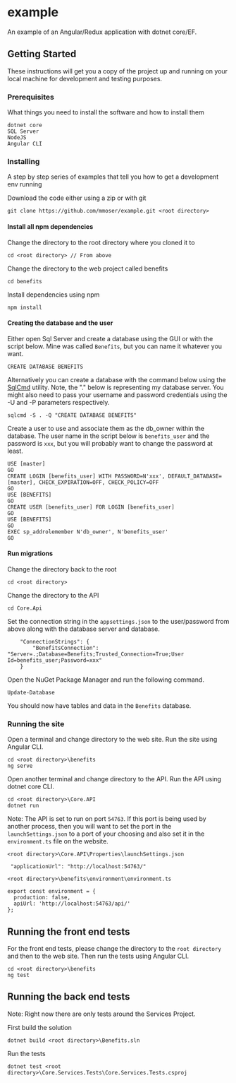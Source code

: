 # example
An example of an Angular/Redux application with dotnet core/EF.

## Getting Started

These instructions will get you a copy of the project up and running on your local machine for development and testing purposes. 

### Prerequisites

What things you need to install the software and how to install them

```
dotnet core
SQL Server
NodeJS
Angular CLI
```

### Installing

A step by step series of examples that tell you how to get a development env running

Download the code either using a zip or with git

```
git clone https://github.com/mmoser/example.git <root directory>
```

#### Install all npm dependencies

Change the directory to the root directory where you cloned it to

```
cd <root directory> // From above
```

Change the directory to the web project called benefits
```
cd benefits
```

Install dependencies using npm
```
npm install
```

#### Creating the database and the user

Either open Sql Server and create a database using the GUI or with the script below. Mine was called `Benefits`, but you can name it whatever you want.

```
CREATE DATABASE BENEFITS
```

Alternatively you can create a database with the command below using the [SqlCmd](https://docs.microsoft.com/en-us/previous-versions/sql/sql-server-2008-r2/ms165702(v=sql.105)) utility.  Note, the "." below is representing my database server. You might also need to pass your username and password credentials using the -U and -P parameters respectively. 

```
sqlcmd -S . -Q "CREATE DATABASE BENEFITS"
```

Create a user to use and associate them as the db_owner within the database. The user name in the script below is `benefits_user` and the password is `xxx`, but you will probably want to change the password at least.

```
USE [master]
GO
CREATE LOGIN [benefits_user] WITH PASSWORD=N'xxx', DEFAULT_DATABASE=[master], CHECK_EXPIRATION=OFF, CHECK_POLICY=OFF
GO
USE [BENEFITS]
GO
CREATE USER [benefits_user] FOR LOGIN [benefits_user]
GO
USE [BENEFITS]
GO
EXEC sp_addrolemember N'db_owner', N'benefits_user'
GO
```

#### Run migrations

Change the directory back to the root

```
cd <root directory>
```

Change the directory to the API

```
cd Core.Api
```

Set the connection string in the `appsettings.json` to the user/password from above along with the database server and database.

```
	"ConnectionStrings": {
		"BenefitsConnection": "Server=.;Database=Benefits;Trusted_Connection=True;User Id=benefits_user;Password=xxx"
	}
```

Open the NuGet Package Manager and run the following command.

```
Update-Database
```

You should now have tables and data in the `Benefits` database.

### Running the site

Open a terminal and change directory to the web site. Run the site using Angular CLI.

```
cd <root directory>\benefits
ng serve
```

Open another terminal and change directory to the API. Run the API using dotnet core CLI.

```
cd <root directory>\Core.API
dotnet run
```

Note: The API is set to run on port `54763`. If this port is being used by another process, then you will want to set the port in the `launchSettings.json` to a port of your choosing and also set it in the `environment.ts` file on the website.

`<root directory>\Core.API\Properties\launchSettings.json`
```
 "applicationUrl": "http://localhost:54763/"
```

`<root directory>\benefits\environment\environment.ts`
```
export const environment = {
  production: false,
  apiUrl: 'http://localhost:54763/api/'
};
```

## Running the front end tests

For the front end tests, please change the directory to the `root directory` and then to the web site. Then run the tests using Angular CLI.

```
cd <root directory>\benefits
ng test
```

## Running the back end tests

Note: Right now there are only tests around the Services Project. 

First build the solution

```
dotnet build <root directory>\Benefits.sln
```

Run the tests
```
dotnet test <root directory>\Core.Services.Tests\Core.Services.Tests.csproj
```










